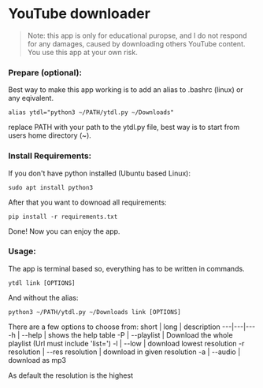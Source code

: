# YouTube downloader
> Note: this app is only for educational puropse, and I do not respond for any damages, caused by downloading others YouTube content. You use this app at your own risk.

### Prepare (optional):
Best way to make this app working is to add an alias to .bashrc (linux) or any eqivalent.
```shell
alias ytdl="python3 ~/PATH/ytdl.py ~/Downloads"
```
replace PATH with your path to the ytdl.py file, best way is to start from users home directory (~).

### Install Requirements:
If you don't have python installed (Ubuntu based Linux):
```shell
sudo apt install python3
```

After that you want to downoad all requirements:
```shell
pip install -r requirements.txt
```

Done! Now you can enjoy the app.

### Usage:
The app is terminal based so, everything has to be written in commands.
```
ytdl link [OPTIONS]
```

And without the alias:
```
python3 ~/PATH/ytdl.py ~/Downloads link [OPTIONS]
```

There are a few options to choose from:
short | long | description
---|---|---
-h | --help | shows the help table
-P | --playlist | Download the whole playlist (Url must include 'list=')
-l | --low | download lowest resolution
-r resolution | --res resolution | download in given resolution
-a | --audio | download as mp3

As default the resolution is the highest
